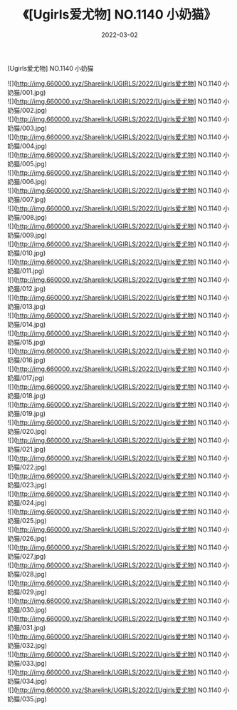 ﻿---
layout: post
title:  《[Ugirls爱尤物] NO.1140 小奶猫》
date:   2022-03-02
img: http://img.660000.xyz/Sharelink/UGIRLS/2022/[Ugirls爱尤物] NO.1140 小奶猫/000.jpg
categories: [美女, 清纯, 唯美]
---

[Ugirls爱尤物] NO.1140 小奶猫

 ![](http://img.660000.xyz/Sharelink/UGIRLS/2022/[Ugirls爱尤物] NO.1140 小奶猫/001.jpg) <br>![](http://img.660000.xyz/Sharelink/UGIRLS/2022/[Ugirls爱尤物] NO.1140 小奶猫/002.jpg) <br>![](http://img.660000.xyz/Sharelink/UGIRLS/2022/[Ugirls爱尤物] NO.1140 小奶猫/003.jpg) <br>![](http://img.660000.xyz/Sharelink/UGIRLS/2022/[Ugirls爱尤物] NO.1140 小奶猫/004.jpg) <br>![](http://img.660000.xyz/Sharelink/UGIRLS/2022/[Ugirls爱尤物] NO.1140 小奶猫/005.jpg) <br>![](http://img.660000.xyz/Sharelink/UGIRLS/2022/[Ugirls爱尤物] NO.1140 小奶猫/006.jpg) <br>![](http://img.660000.xyz/Sharelink/UGIRLS/2022/[Ugirls爱尤物] NO.1140 小奶猫/007.jpg) <br>![](http://img.660000.xyz/Sharelink/UGIRLS/2022/[Ugirls爱尤物] NO.1140 小奶猫/008.jpg) <br>![](http://img.660000.xyz/Sharelink/UGIRLS/2022/[Ugirls爱尤物] NO.1140 小奶猫/009.jpg) <br>![](http://img.660000.xyz/Sharelink/UGIRLS/2022/[Ugirls爱尤物] NO.1140 小奶猫/010.jpg) <br>![](http://img.660000.xyz/Sharelink/UGIRLS/2022/[Ugirls爱尤物] NO.1140 小奶猫/011.jpg) <br>![](http://img.660000.xyz/Sharelink/UGIRLS/2022/[Ugirls爱尤物] NO.1140 小奶猫/012.jpg) <br>![](http://img.660000.xyz/Sharelink/UGIRLS/2022/[Ugirls爱尤物] NO.1140 小奶猫/013.jpg) <br>![](http://img.660000.xyz/Sharelink/UGIRLS/2022/[Ugirls爱尤物] NO.1140 小奶猫/014.jpg) <br>![](http://img.660000.xyz/Sharelink/UGIRLS/2022/[Ugirls爱尤物] NO.1140 小奶猫/015.jpg) <br>![](http://img.660000.xyz/Sharelink/UGIRLS/2022/[Ugirls爱尤物] NO.1140 小奶猫/016.jpg) <br>![](http://img.660000.xyz/Sharelink/UGIRLS/2022/[Ugirls爱尤物] NO.1140 小奶猫/017.jpg) <br>![](http://img.660000.xyz/Sharelink/UGIRLS/2022/[Ugirls爱尤物] NO.1140 小奶猫/018.jpg) <br>![](http://img.660000.xyz/Sharelink/UGIRLS/2022/[Ugirls爱尤物] NO.1140 小奶猫/019.jpg) <br>![](http://img.660000.xyz/Sharelink/UGIRLS/2022/[Ugirls爱尤物] NO.1140 小奶猫/020.jpg) <br>![](http://img.660000.xyz/Sharelink/UGIRLS/2022/[Ugirls爱尤物] NO.1140 小奶猫/021.jpg) <br>![](http://img.660000.xyz/Sharelink/UGIRLS/2022/[Ugirls爱尤物] NO.1140 小奶猫/022.jpg) <br>![](http://img.660000.xyz/Sharelink/UGIRLS/2022/[Ugirls爱尤物] NO.1140 小奶猫/023.jpg) <br>![](http://img.660000.xyz/Sharelink/UGIRLS/2022/[Ugirls爱尤物] NO.1140 小奶猫/024.jpg) <br>![](http://img.660000.xyz/Sharelink/UGIRLS/2022/[Ugirls爱尤物] NO.1140 小奶猫/025.jpg) <br>![](http://img.660000.xyz/Sharelink/UGIRLS/2022/[Ugirls爱尤物] NO.1140 小奶猫/026.jpg) <br>![](http://img.660000.xyz/Sharelink/UGIRLS/2022/[Ugirls爱尤物] NO.1140 小奶猫/027.jpg) <br>![](http://img.660000.xyz/Sharelink/UGIRLS/2022/[Ugirls爱尤物] NO.1140 小奶猫/028.jpg) <br>![](http://img.660000.xyz/Sharelink/UGIRLS/2022/[Ugirls爱尤物] NO.1140 小奶猫/029.jpg) <br>![](http://img.660000.xyz/Sharelink/UGIRLS/2022/[Ugirls爱尤物] NO.1140 小奶猫/030.jpg) <br>![](http://img.660000.xyz/Sharelink/UGIRLS/2022/[Ugirls爱尤物] NO.1140 小奶猫/031.jpg) <br>![](http://img.660000.xyz/Sharelink/UGIRLS/2022/[Ugirls爱尤物] NO.1140 小奶猫/032.jpg) <br>![](http://img.660000.xyz/Sharelink/UGIRLS/2022/[Ugirls爱尤物] NO.1140 小奶猫/033.jpg) <br>![](http://img.660000.xyz/Sharelink/UGIRLS/2022/[Ugirls爱尤物] NO.1140 小奶猫/034.jpg) <br>![](http://img.660000.xyz/Sharelink/UGIRLS/2022/[Ugirls爱尤物] NO.1140 小奶猫/035.jpg) <br>